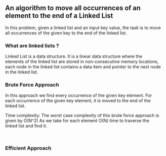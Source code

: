 
## An algorithm to move all occurrences of an element to the end of a Linked List
In this problem, given a linked list and an input key value, the task is to move all occurrences of the
given key to the end of the linked list.

### What are linked lists ?
Linked List is a data structure. It is a linear data structure where the elements of the linked list are stored in non-consecutive
memory locations, each node in the linked list contains a data item and pointer to the next node in the linked list.

### Brute Force Approach
In this approach we find every occurrence of the given key element. For each occurrence of
the given key element, it is moved to the end of the linked list. <br/>

Time complexity: The worst case complexity of this brute force approach is given by O(N^2)
As we take for each element O(N) time to traverse the linked list and find it.

<br/>

### Efficient Approach
